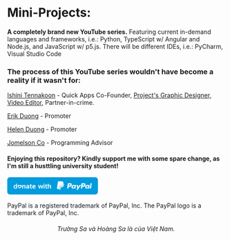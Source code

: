 # Mini-Projects:

**A completely brand new YouTube series.** Featuring current in-demand languages and frameworks, i.e.: Python, TypeScript w/ Angular and Node.js, and JavaScript w/ p5.js. There will be different IDEs, i.e.: PyCharm, Visual Studio Code

### The process of this YouTube series wouldn't have become a reality if it wasn't for:

[Ishini Tennakoon](https://www.linkedin.com/in/ishinitennakoon1999/) - Quick Apps Co-Founder, [Project's Graphic Designer, Video Editor](https://www.behance.net/ishinitennakoon), Partner-in-crime.

[Erik Duong](https://www.linkedin.com/in/minh-tung-duong-a8688a17b/) - Promoter

[Helen Duong](https://www.linkedin.com/in/ngocduonghelen/) - Promoter

[Jomelson Co](https://www.linkedin.com/in/jomelsonco/) - Programming Advisor

#### Enjoying this repository? Kindly support me with some spare change, as I'm still a husttling university student!
  <a href="https://www.paypal.me/thientran2702"><img src="blue.svg" height="40"></a>  
<p>PayPal is a registered trademark of PayPal, Inc. The PayPal logo is a trademark of PayPal, Inc.</p>

###### <p align="center"> Trường Sa và Hoàng Sa là của Việt Nam.</p>

